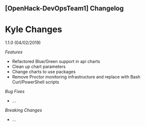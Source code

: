 ## [OpenHack-DevOpsTeam1] Changelog
# Kyle Changes
<a name="1.1.0"></a>
1.1.0 (04/02/2019)

*Features*
- Refactored Blue/Green support in api charts
- Clean up chart parameters
- Change charts to use packages
- Remove Proctor monitoring infrastructure and replace with Bash Curl/PowerShell scripts

*Bug Fixes*
* ...

*Breaking Changes*
* ...
